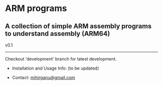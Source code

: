 ARM programs
====================

A collection of simple ARM assembly programs to understand assembly (ARM64)
--------------------------------------------------------------------------------------

v0.1

-------------------------------------------------------------------------------------

Checkout 'development' branch for latest development.

- Installation and Usage Info: (to be updated)

- Contact: mihirganu@gmail.com


